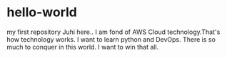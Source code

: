 # hello-world
my first repository
Juhi here.. I am fond of AWS Cloud technology.That's how technology works.
I want to learn python and DevOps. 
There is so much to conquer in this world. I want to win that all.
